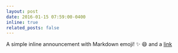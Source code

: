 ```yaml
---
layout: post
date: 2016-01-15 07:59:00-0400
inline: true
related_posts: false
---
```


A simple inline announcement with Markdown emoji! :sparkles: :smile: and a [link](https://scholar.google.com/citations?view_op=list_works&hl=en&hl=en&user=C75JskwAAAAJ&sortby=pubdate)
